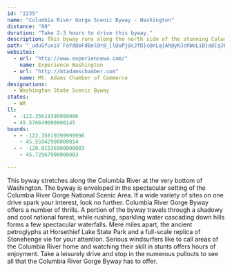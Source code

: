 ```yaml
---
id: "2235"
name: "Columbia River Gorge Scenic Byway - Washington"
distance: "80"
duration: "Take 2-3 hours to drive this byway."
description: This byway runs along the north side of the stunning Columbia River Gorge and offers a wide variety of sights and scenes.
path: "_uduGfuxiV`FaYd@oFdBel@r@_[l@uPj@cJfD}c@nLq{Ah@yKJcKWoLiB}a@[qJBkC^_Hn@iEnAqFpGiShC{K`Nkp@lAyHbBoO~@aFpFgRdAgE`Jab@hAcGhB}KzDqZTgGXeZ@sLUcI?yAR_Cn@aDHqBOaCm@wDO}HcAeLLsB^_D@g@CgBGg@}@yEa@aM_@_DkBuKOyBBaBXsCFaCGy@_@_COkBAy@JuCEkAi@cBi@i@m@e@sBw@uAmAq@kAe@mAi@yCiByVc@mDUcA_AuBm@y@w@}@uCsBc@{@QaBBw@Dg@|@qEJgCKmDa@mGa@eCmAcEk@eAmCwDmBwBi@}@u@sCmD_WScEJ}Ia@qDm@uAe@s@k@k@y@]i@Cc@?kATmBfAo@TY@o@Qi@a@i@qAOy@gAwPYgC_@_Bk@sAi@s@e@c@mCaA}Bg@}DRmA?uEq@mDD}Dq@sAEeC\\wAf@sBDgBY_AYoAs@wGyG{@{A]eA_@sAm@{EUk@_B}BmFwG_AeBIsA?sEg@aCqAkDc@_B_AuHOgBG_CFqB?}LHsEDuJT}VTyK~@_RAk@]mD_B{JUwBi@}IeAeHQcEU_CQy@aEmJu@sCSeAUuBiBoUy@{RJaGxA{F\\wBTuCEmDSaGUkBwBiIgF{NiFgPwFcOmGuRmD{MUuACyAb@_Dh@wBj@oDBmGOkDSuAiAyEuAmDuIiYqIkWcByHi@aD]sDPuL@gEc@aO?mDJgEIaEU}@qCsFsCiH}GiZ_CuNsA{JCyAXoK?{Dy@iYe@{EY_B}BcXmBoQoCqPu@kDSeB_AkUiCcLgCeIwD{JiDsHkKk^iCwNcE{XcDkVYsAoA{Da@eB_@_FcBoIaBuO]mCyAkDe@o@qB_BsAyAcAkBeAkDoAkJsAwDkCgDwBgA}@QgFGyEYyA_@yByAi@i@y@aBsCmGsCsIwAiFuAeDcAuAsBeBaAmAcAqBYuAOwBCsANsBXeBb@yArCcH^gAXeBNqBBoCG_Aa@sBmAwEcBgDiEmFaIaJyBsDg@uAy@wD[{Ao@sEs@aDwEaNuJw[cI}Sa@wA]cBi@_EOsDHsGNoBtCgPRaBRqIgCap@eAcKyAmHqCsJsRcn@sb@avAw@iCc@yBm@aGKeD?yCNgEx@_Hb@oBd@cB~@iCpB_ErImRv@{Bb@gBVgDD}AE{B[gDs@_Do@kBsAmCuPeV}@eBcAgCaA_Em@uE{AcZw@yDy@aC{B}DiJwMwC{EuC_D}FaFaCkA}HmC}FaC}Be@eACaADaAVsBdA}RnNsGxFmBn@uKd@yGL}BE}Fu@gD_AiCsAmDaCiBiB_CyCwCaFiMkXy\\ev@aEmIiCwDwAaBmKaL{AsAaBuBeAqBgAaCuLo[yDoKiE{JmBmDaH{N_BaF_@_Bi@mEKqB@iGO_GyAwUy@sF}DqPs@kBuAaCwDyEOe@gHqVoKq`@QsB?y@T_FCmCUaCo@mC_AeCs@s@sD]oA[_@Wy@yAc@oA_AsDGw@HmBr@uDBgD_@qCc@_B]s@eBmCy@m@mGeCiCaCq@y@wBmEaBsE{@gEYyCWeEAuAyBaQMeCXiHEmAkAsHBmCf@yBh@cB^cBJeBGeCS{Aw@sBoC_Ei@gA}@eE_@gGHyLl@a]TmClB{PH}ACiFsA{O_@mM?cGJmCf@yGVyBl@gDdKqc@lYoqA|DuRlEcRx@{CvBwFtBwDrAqB|HiJ~@_BlBmE|AyFz@oFLyATkGBwRIeg@PaF\\yBZmAtEiPnBwD~CwDr@wAr@gBh@qBx@gFNeC@oAKgGcC}ZmAoLKwEH}JPsEx@{JbB}Ob@gFRyE?{Fm@w`@s@}Za@{Ec@}CsAiHwYmkA_B}Ks@_HeAyFgAsDcC{FqN_ZiCmGc@_B}@sEo@kGK}D@kANaEV}Ct@uElCgLbAcHNqE?sDOaD]aE[_CcCcLeAsDqCgLsAsI_@mCe@_HOaECmEHaFXoF^aGnBoSfCc_@^uK?{IyAuq@_@gF[mCaAmE{AsEw@kB_AaBcUq\\qBaE_CyGuAaGwBoSoAaH_AwCcDoHyEuIu@qBe@sCOoCJmEReBvB{HXaDCcDe@uNCoD^ur@XaLC_D[sCo@{CsEwt@eEeb@aAgRSsHOeQU}B_@gB]aAyByCqGsD}BeB_AmAy@mB[eB{DkXe@eG}I_yBLwLPiIfB}TzBcOxAyGb@_ERiE@kDKuE?{Sx@wNfGso@NkAt@oI^sCH{@HyIReBtAyIbAkIlG_m@bB{Lt@eErCeL`F{MzCgMfBeEhPeYnBgEnFoSpP{m@|GiOr@yBxVk~@jHe_@lCoKrD{UlDyNnAqEhAqClDaHxA{EnBqId@mCf@{DLaCPsKUm_@DgMrAkZJgJa@aIc@_EYmEA{HFkAb@oDn@_DrCmLd@aFDeBA}DEwAg@sD{AyF}Om]sXgg@eM_P_CcEcBwFi@oCg@wDK}BEsDDgDn@kHpCkU`AmJpAgOJcD?sFSgG[gGO}Be@sDsA}H}C{My@eEmFm_@]sEEgEHeE^mE^aCpDgNvG_b@`AsHvCe\\h@eD|BqKt@_GlB}k@?iFi@wGE_DDqAtA_c@RaCh@gDh@eChAmDhG{LvAmDlD{L~AoEnC_FbC{CzBcCxBuCnAsBxAmD|Qyd@fIoVxAcF~@}BxBuEbBeCbBmB|GmGbC_DbBoDhDyM|BgKToATgC\\qGRcSReEL}AbAwFlCmJlAuFn@uEhCiWpH{g@bBkIbHsVbAmEh@_DtOyiAlBiOnLcdAt@oEpBgIzCkIzAiDtEmHnCgD`IeIpGgJrKiHfByAfFgGxA_ChAaCxN}\\nBoD~@wAnKwLhh@gk@|ByCrAeCn@yAn@gB~@eDdAgGRkB^iGk@ejAs@m|@i@sMcE_k@MgGLqqANkJr@eMxFmu@LmDDoFUsEu@qFq@aDYaCI}BNsEfAcN~@s_@EgDc@yDyBuHmAkDiYip@wEsLgD}KyGcWiEiPq@mDIy@EwCH{B^yCdCaMXuD?}CGoAc@eFe^kmDi@cE[iBaCoJc@gCKmB?{KSqGWoD{Fan@i@sIEmFR}WT{F~B_`@l@cLDiCEkZH}DVsC`C_Ld@mDh@uJtAgLPsGHgHQuD[gCc@eC_CaHm@yBQyAIsC|DaqCDoLKwHt@oNIgBy@sFEmANgBr@mDJsK^_GHiCAkAQsBu@uDUw@sDmHwBwJs@iCeA}BgBwCi@aB_@}BeAiJSgFBkBR}DnAsK`@_CpA_EbCuGTmAHsA@wAOmBeBmIUyAOyDCwCFeBRsApA}CrBoD~@_AzA}@|AOzFz@tAMbAm@h@k@h@_A\\aAVqAJsBK{Cq_@wmDmAmJaBiFaFaLag@mkAgFgMuBsIgDoReBoIeQiq@mQak@eQal@oe@{{Ai^ykAoAqIg@sFKsCMyGpAmE"
websites:
  - url: "http://www.experiencewa.com/"
    name: Experience Washington
  - url: "http://mtadamschamber.com"
    name: Mt. Adams Chamber of Commerce
designations:
  - Washington State Scenic Byway
states:
  - WA
ll:
  - -122.35619399999996
  - 45.576649000000145
bounds:
  - - -122.35619399999996
    - 45.55942900000014
  - - -120.81536900000003
    - 45.72967900000003

---
```


This byway stretches along the Columbia River at the very bottom of Washington. The byway is enveloped in the spectacular setting of the Columbia River Gorge National Scenic Area. If a wide variety of sites on one drive spark your interest, look no further. Columbia
River Gorge Byway offers a number of thrills. A portion of the byway travels through a shadowy and cool national forest, while rushing, sparkling water cascading down hills forms a few spectacular waterfalls. Mere miles apart, the ancient petroglyphs
at Horsethief Lake State Park and a full-scale replica of Stonehenge vie for your attention. Serious windsurfers like to call areas of the Columbia River home and watching their skill in stunts offers hours of enjoyment. Take a leisurely drive and stop in the
numerous pullouts to see all that the Columbia River Gorge Byway has to offer.

